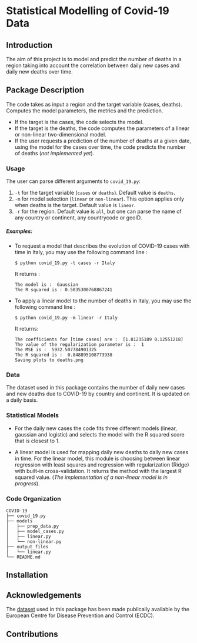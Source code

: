 # Statistical Modelling of Covid-19 Data

## Introduction

The aim of this project is to model and predict the number of deaths in a region taking into account the correlation between daily new cases and daily new deaths over time.

## Package Description

The code takes as input a region and the target variable (cases, deaths). Computes the model parameters, the metrics and the prediction.  
* If the target is the cases, the code selects the model.
* If the target is the deaths, the code computes the parameters of a linear or non-linear two-dimensional model.
* If the user requests a prediction of the number of deaths at a given date, using the model for the cases over time, the code predicts the number of deaths (*not implemented yet*).

### Usage

The user can parse different arguments to ``covid_19.py``:

1. ``-t`` for the target variable (``cases`` or ``deaths``). Default value is ``deaths``.
2. ``-m`` for model selection (``linear`` or ``non-linear``). This option applies only when deaths is the target. Default value is ``linear``.
3. ``-r`` for the region. Default value is ``all``, but one can parse the name of any country or continent, any countrycode or geoID.  

##### Examples:

* To request a model that describes the evolution of COVID-19 cases with time in Italy, you may use the following command line :

      $ python covid_19.py -t cases -r Italy  
  It returns :

      The model is :  Gaussian
      The R squared is : 0.5035300768867241

* To apply a linear model to the number of deaths in Italy, you may use the following command line :

      $ python covid_19.py -m linear -r Italy
  It returns:

      The coefficients for [time cases] are :  [1.81235189 0.12551218]
      The value of the regularization parameter is :  1
      The MSE is :  5932.507784901325
      The R squared is :  0.848895108773938
      Saving plots to deaths.png


### Data

The dataset used in this package contains the number of daily new cases and new deaths due to COVID-19 by country and continent. It is updated on a daily basis.

### Statistical Models

* For the daily new cases the code fits three different models (linear, gaussian and logistic) and selects the model with the R squared score that is closest to 1.

* A linear model is used for mapping daily new deaths to daily new cases in time. For the linear model, this module is choosing between linear regression with least squares and regression with regularization (Ridge) with built-in cross-validation. It returns the method with the largest R squared value. (*The implementation of a non-linear model is in progress*).

### Code Organization

```
COVID-19
├── covid_19.py
├── models
│   ├── prep_data.py
│   ├── model_cases.py
│   ├── linear.py
│   └── non-linear.py
├── output_files
│   └── linear.py
└── README.md
```

## Installation


## Acknowledgements

The [dataset](https://www.ecdc.europa.eu/en/publications-data/download-todays-data-geographic-distribution-covid-19-cases-worldwide) used in this package has been made publically available by the European Centre for Disease Prevention and Control (ECDC).

## Contributions
